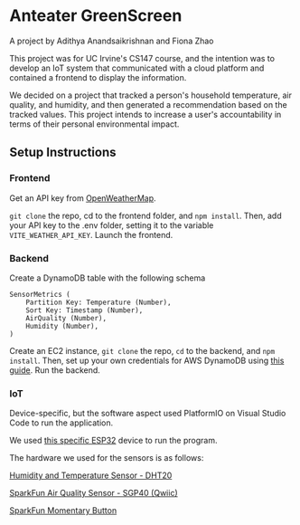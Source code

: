 # Anteater GreenScreen
A project by Adithya Anandsaikrishnan and Fiona Zhao

This project was for UC Irvine's CS147 course, and the intention was to develop an IoT system that communicated with
a cloud platform and contained a frontend to display the information.

We decided on a project that tracked a person's household temperature, air quality, and
humidity, and then generated a recommendation based on the tracked values. This project intends to increase
a user's accountability in terms of their personal environmental impact.


## Setup Instructions

### Frontend

Get an API key from [OpenWeatherMap](https://openweathermap.org/api).

`git clone` the repo, cd to the frontend folder, and `npm install`.
Then, add your API key to the .env folder, setting it to the variable `VITE_WEATHER_API_KEY`. Launch the frontend.


### Backend
Create a DynamoDB table with the following schema
```
SensorMetrics (
    Partition Key: Temperature (Number),
    Sort Key: Timestamp (Number),
    AirQuality (Number),
    Humidity (Number),
)
```

Create an EC2 instance, ```git clone``` the repo, `cd` to the backend,
and `npm install`. Then, set up your own credentials for AWS DynamoDB using
[this guide](https://docs.aws.amazon.com/sdk-for-javascript/v3/developer-guide/setting-credentials-node.html). Run the backend.

### IoT
Device-specific, but the software aspect used PlatformIO on Visual Studio Code to run the application.

We used [this specific ESP32](https://www.amazon.com/LILYGO-T-Display-Arduino-Development-CH9102F/dp/B0B3RF87VG/ref=sr_1_3?crid=2GDD0P880ZO53&keywords=esp32%2Bttgo&qid=1683917691&sprefix=esp32%2Bttgo%2Caps%2C139&sr=8-3&th=1)
device to run the program.

The hardware we used for the sensors is as follows: 

[Humidity and Temperature Sensor - DHT20](https://www.sparkfun.com/products/18364)

[SparkFun Air Quality Sensor - SGP40 (Qwiic)](https://www.sparkfun.com/products/18345)

[SparkFun Momentary Button](https://www.sparkfun.com/products/14460)


